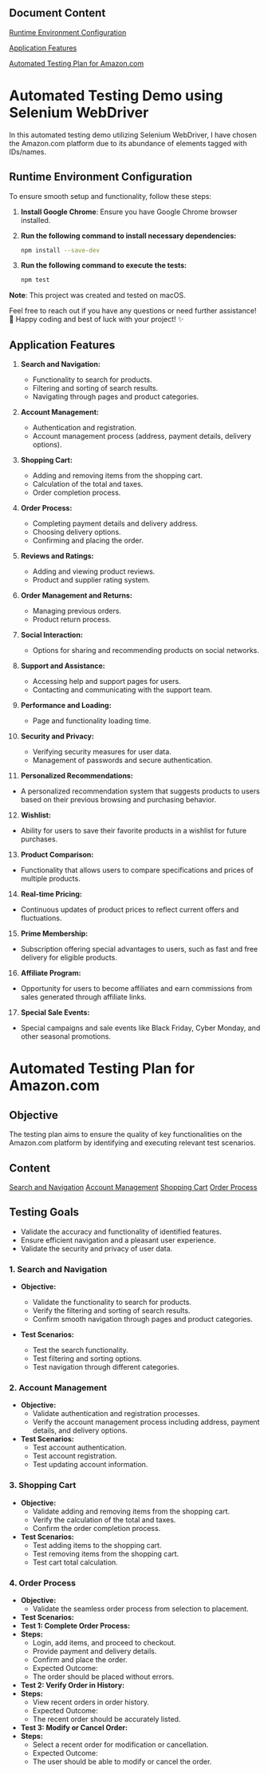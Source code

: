 ## Document Content

[Runtime Environment Configuration](#runtime-environment-configuration)

[Application Features](#application-features)

[Automated Testing Plan for Amazon.com](#automated-testing-plan-for-amazoncom)

# Automated Testing Demo using Selenium WebDriver

In this automated testing demo utilizing Selenium WebDriver, I have chosen the Amazon.com platform due to its abundance of elements tagged with IDs/names.

## Runtime Environment Configuration

To ensure smooth setup and functionality, follow these steps:

1. **Install Google Chrome**: Ensure you have Google Chrome browser installed.

2. **Run the following command to install necessary dependencies:**

   ```bash
   npm install --save-dev
   ```

3. **Run the following command to execute the tests:**

   ```bash
   npm test
   ```

**Note**: This project was created and tested on macOS.

Feel free to reach out if you have any questions or need further assistance! 🚀 Happy coding and best of luck with your project! ✨

## Application Features

1. **Search and Navigation:**

   - Functionality to search for products.
   - Filtering and sorting of search results.
   - Navigating through pages and product categories.

2. **Account Management:**

   - Authentication and registration.
   - Account management process (address, payment details, delivery options).

3. **Shopping Cart:**

   - Adding and removing items from the shopping cart.
   - Calculation of the total and taxes.
   - Order completion process.

4. **Order Process:**

   - Completing payment details and delivery address.
   - Choosing delivery options.
   - Confirming and placing the order.

5. **Reviews and Ratings:**

   - Adding and viewing product reviews.
   - Product and supplier rating system.

6. **Order Management and Returns:**

   - Managing previous orders.
   - Product return process.

7. **Social Interaction:**

   - Options for sharing and recommending products on social networks.

8. **Support and Assistance:**

   - Accessing help and support pages for users.
   - Contacting and communicating with the support team.

9. **Performance and Loading:**

   - Page and functionality loading time.

10. **Security and Privacy:**

    - Verifying security measures for user data.
    - Management of passwords and secure authentication.

11. **Personalized Recommendations:**

- A personalized recommendation system that suggests products to users based on their previous browsing and purchasing behavior.

12. **Wishlist:**

- Ability for users to save their favorite products in a wishlist for future purchases.

13. **Product Comparison:**

- Functionality that allows users to compare specifications and prices of multiple products.

14. **Real-time Pricing:**

- Continuous updates of product prices to reflect current offers and fluctuations.

15. **Prime Membership:**

- Subscription offering special advantages to users, such as fast and free delivery for eligible products.

16. **Affiliate Program:**

- Opportunity for users to become affiliates and earn commissions from sales generated through affiliate links.

17. **Special Sale Events:**

- Special campaigns and sale events like Black Friday, Cyber Monday, and other seasonal promotions.

# Automated Testing Plan for Amazon.com

## Objective

The testing plan aims to ensure the quality of key functionalities on the Amazon.com platform by identifying and executing relevant test scenarios.

## Content

[Search and Navigation](#1-search-and-navigation)
[Account Management](#2-account-management)
[Shopping Cart](#3-shopping-cart)
[Order Process](#4-order-process)

## Testing Goals

- Validate the accuracy and functionality of identified features.
- Ensure efficient navigation and a pleasant user experience.
- Validate the security and privacy of user data.

### 1. Search and Navigation

- **Objective:**

  - Validate the functionality to search for products.
  - Verify the filtering and sorting of search results.
  - Confirm smooth navigation through pages and product categories.

- **Test Scenarios:**
  - Test the search functionality.
  - Test filtering and sorting options.
  - Test navigation through different categories.

### 2. Account Management

- **Objective:**
  - Validate authentication and registration processes.
  - Verify the account management process including address, payment details, and delivery options.
- **Test Scenarios:**
  - Test account authentication.
  - Test account registration.
  - Test updating account information.

### 3. Shopping Cart

- **Objective:**
  - Validate adding and removing items from the shopping cart.
  - Verify the calculation of the total and taxes.
  - Confirm the order completion process.
- **Test Scenarios:**
  - Test adding items to the shopping cart.
  - Test removing items from the shopping cart.
  - Test cart total calculation.

### 4. Order Process

- **Objective:**
  - Validate the seamless order process from selection to placement.
- **Test Scenarios:**
- **Test 1: Complete Order Process:**
- **Steps:**
  - Login, add items, and proceed to checkout.
  - Provide payment and delivery details.
  - Confirm and place the order.
  - Expected Outcome:
  - The order should be placed without errors.
- **Test 2: Verify Order in History:**
- **Steps:**
  - View recent orders in order history.
  - Expected Outcome:
  - The recent order should be accurately listed.
- **Test 3: Modify or Cancel Order:**
- **Steps:**
  - Select a recent order for modification or cancellation.
  - Expected Outcome:
  - The user should be able to modify or cancel the order.
